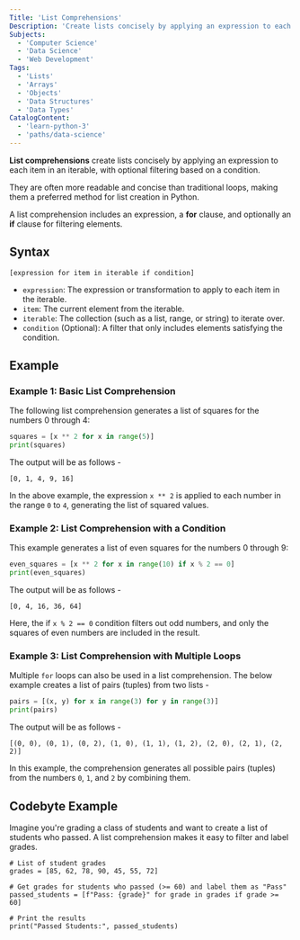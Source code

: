 ```yaml
---
Title: 'List Comprehensions'
Description: 'Create lists concisely by applying an expression to each item in an iterable, with optional filtering based on a condition.'
Subjects:
  - 'Computer Science'
  - 'Data Science'
  - 'Web Development'
Tags:
  - 'Lists'
  - 'Arrays'
  - 'Objects'
  - 'Data Structures'
  - 'Data Types'
CatalogContent:
  - 'learn-python-3'
  - 'paths/data-science'
---
```


**List comprehensions** create lists concisely by applying an expression to each item in an iterable, with optional filtering based on a condition.

They are often more readable and concise than traditional loops, making them a preferred method for list creation in Python.

A list comprehension includes an expression, a **for** clause, and optionally an **if** clause for filtering elements.

## Syntax

```pseudo
[expression for item in iterable if condition]
```

- `expression`: The expression or transformation to apply to each item in the iterable.
- `item`: The current element from the iterable.
- `iterable`: The collection (such as a list, range, or string) to iterate over.
- `condition` (Optional): A filter that only includes elements satisfying the condition.

## Example

### Example 1: Basic List Comprehension

The following list comprehension generates a list of squares for the numbers 0 through 4:

```py
squares = [x ** 2 for x in range(5)]
print(squares)
```

The output will be as follows -

```shell
[0, 1, 4, 9, 16]
```

In the above example, the expression `x ** 2` is applied to each number in the range `0` to `4`, generating the list of squared values.

### Example 2: List Comprehension with a Condition

This example generates a list of even squares for the numbers 0 through 9:

```py
even_squares = [x ** 2 for x in range(10) if x % 2 == 0]
print(even_squares)
```

The output will be as follows -

```shell
[0, 4, 16, 36, 64]
```

Here, the if `x % 2 == 0` condition filters out odd numbers, and only the squares of even numbers are included in the result.

### Example 3: List Comprehension with Multiple Loops

Multiple `for` loops can also be used in a list comprehension. The below example creates a list of pairs (tuples) from two lists -

```py
pairs = [(x, y) for x in range(3) for y in range(3)]
print(pairs)
```

The output will be as follows -

```shell
[(0, 0), (0, 1), (0, 2), (1, 0), (1, 1), (1, 2), (2, 0), (2, 1), (2, 2)]
```

In this example, the comprehension generates all possible pairs (tuples) from the numbers `0`, `1`, and `2` by combining them.

## Codebyte Example

Imagine you're grading a class of students and want to create a list of students who passed. A list comprehension makes it easy to filter and label grades.

```codebyte/python
# List of student grades
grades = [85, 62, 78, 90, 45, 55, 72]

# Get grades for students who passed (>= 60) and label them as "Pass"
passed_students = [f"Pass: {grade}" for grade in grades if grade >= 60]

# Print the results
print("Passed Students:", passed_students)
```
